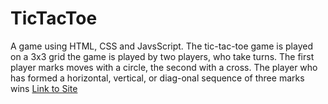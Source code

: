 # TicTacToe
A game using HTML, CSS and JavsScript.
The tic-tac-toe game is played on a 3x3 grid the game is played by two players, who take turns. 
The first player marks moves with a circle, the second with a cross. The player who has formed a horizontal, vertical, or diag-onal sequence of three marks wins
[Link to Site](https://hsahu615.github.io/TicTacToe/)
